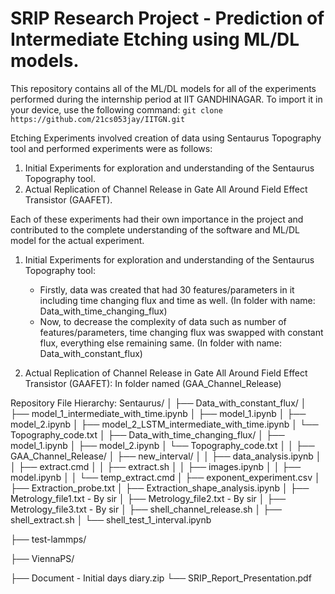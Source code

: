 # SRIP Research Project - Prediction of Intermediate Etching using ML/DL models.

This repository contains all of the ML/DL models for all of the experiments performed during the internship period at IIT GANDHINAGAR. To import it in your device, use the following command: `git clone https://github.com/21cs053jay/IITGN.git`


Etching Experiments involved creation of data using Sentaurus Topography tool and performed experiments were as follows: 

1. Initial Experiments for exploration and understanding of the Sentaurus Topography tool.
2. Actual Replication of Channel Release in Gate All Around Field Effect Transistor (GAAFET).

Each of these experiments had their own importance in the project and contributed to the complete understanding of the software and ML/DL model for the actual experiment.

1. Initial Experiments for exploration and understanding of the Sentaurus Topography tool:
   - Firstly, data was created that had 30 features/parameters in it including time changing flux and time as well. (In folder with name: Data_with_time_changing_flux)
   - Now, to decrease the complexity of data such as number of features/parameters, time changing flux was swapped with constant flux, everything else remaining same. (In folder with name: Data_with_constant_flux)

2. Actual Replication of Channel Release in Gate All Around Field Effect Transistor (GAAFET): In folder named (GAA_Channel_Release)
   
Repository File Hierarchy:
Sentaurus/
│
├── Data_with_constant_flux/
│   ├── model_1_intermediate_with_time.ipynb
│   ├── model_1.ipynb
│   ├── model_2.ipynb
│   ├── model_2_LSTM_intermediate_with_time.ipynb
│   └── Topography_code.txt
│
├── Data_with_time_changing_flux/
│   ├── model_1.ipynb
│   ├── model_2.ipynb
│   └── Topography_code.txt
│
│
├── GAA_Channel_Release/
│   ├── new_interval/
│   │   ├── data_analysis.ipynb
│   │   ├── extract.cmd
│   │   ├── extract.sh
│   │   ├── images.ipynb
│   │   ├── model.ipynb
│   │   └── temp_extract.cmd
│   ├── exponent_experiment.csv
│   ├── Extraction_probe.txt
│   ├── Extraction_shape_analysis.ipynb
│   ├── Metrology_file1.txt - By sir
│   ├── Metrology_file2.txt - By sir
│   ├── Metrology_file3.txt - By sir
│   ├── shell_channel_release.sh
│   ├── shell_extract.sh
│   └── shell_test_1_interval.ipynb

├── test-lammps/

├── ViennaPS/

├── Document - Initial days diary.zip
└── SRIP_Report_Presentation.pdf
